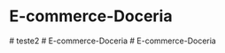 # E-commerce-Doceria
#   t e s t e 2  
 #   E - c o m m e r c e - D o c e r i a 
  
 #   E - c o m m e r c e - D o c e r i a  
 